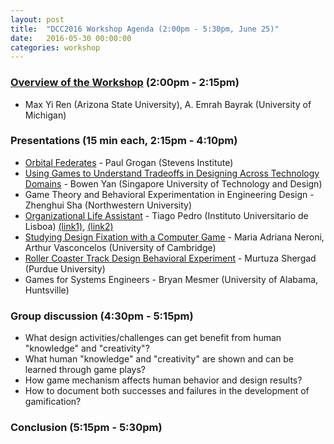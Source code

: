 ```yaml
---
layout: post
title:  "DCC2016 Workshop Agenda (2:00pm - 5:30pm, June 25)"
date:   2016-05-30 00:00:00
categories: workshop
---
```

### [Overview of the Workshop](../_presentations/intro.pdf) (2:00pm - 2:15pm) ###
* Max Yi Ren (Arizona State University), A. Emrah Bayrak (University of Michigan)

### Presentations (15 min each, 2:15pm - 4:10pm) ###
* [Orbital Federates](../_presentations/stevens.pdf) - Paul Grogan (Stevens Institute)
* [Using Games to Understand Tradeoffs in Designing Across Technology 
Domains](../_presentations/sutd.pdf) - Bowen Yan (Singapore University of Technology and Design)
* Game Theory and Behavioral Experimentation in Engineering Design - Zhenghui Sha (Northwestern University)
* [Organizational Life Assistant](../_presentations/iscte.pdf) - Tiago Pedro (Instituto Universitario de Lisboa) [(link1)](https://vimeo.com/110771267), [(link2)](https://vimeo.com/132556930)
* [Studying Design Fixation with a Computer Game](../_presentations/cambridge.pdf) - Maria Adriana Neroni, Arthur Vasconcelos (University of Cambridge)
* [Roller Coaster Track Design Behavioral Experiment](../_presentations/purdue.pdf) - Murtuza Shergad (Purdue University)
* Games for Systems Engineers - Bryan Mesmer (University of Alabama, Huntsville)

### Group discussion (4:30pm - 5:15pm) ###
* What design activities/challenges can get benefit from human "knowledge" and "creativity"?
* What human "knowledge" and "creativity" are shown and can be learned through game plays?
* How game mechanism affects human behavior and design results?
* How to document both successes and failures in the development of gamification?

### Conclusion (5:15pm - 5:30pm) ###


